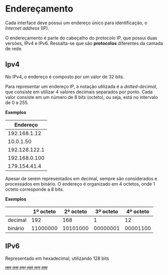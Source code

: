 

# Endereçamento

Cada interface deve possui um endereço único para identificação, o *Internet address* (IP).

O endereçamento é parte do cabeçalho do protocolo IP, que possui duas versões, IPv4 e IPv6. Ressalta-se que são **protocolos** diferentes da camada de rede.

## Ipv4 

No IPv4, o endereço é composto por um valor de 32 bits.

Para representar um endereço IP, a notação utilizada é a *dotted-decimal*, que consiste em utilizar 4 valores decimais separados por ponto. Cada valor consiste em um número de 8 bits (octeto), ou seja, está no intervalo de 0 a 255.

**Exemplos**

|Endereço|
|---|
|192.168.1.12|
|10.0.1.50|
|192.128.122.1|
|192.168.0.100|
|179.154.41.4|

 Apesar de serem representados em decimal, sempre são considerados e processados em binário. O endereço é organizado em 4 octetos, onde 1 octeto corresponde a 8 bits.


**Exemplos**  

|  |1º octeto | 2º octeto | 3º octeto| 4º octeto |
|-|---------|----------|---------|----------|
|decimal|192|168|1|12|
|binário|11000000|10101000|00000001|00001100|

## IPv6
Representado em hexadecimal, utilizando 128 bits


ffff:ffff:ffff:ffff:ffff:ffff
